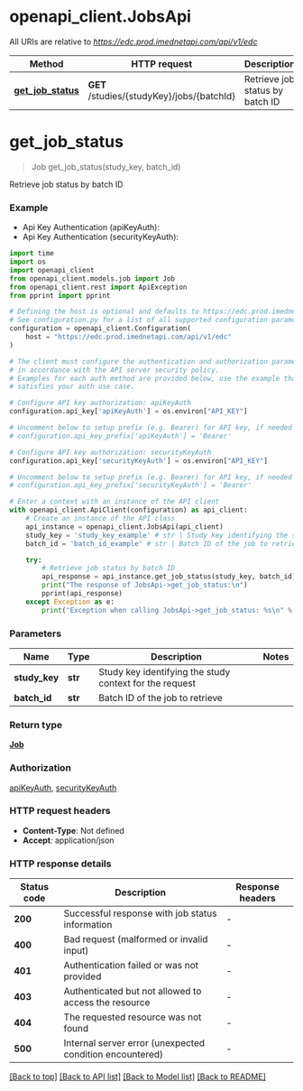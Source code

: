 # openapi_client.JobsApi

All URIs are relative to *https://edc.prod.imednetapi.com/api/v1/edc*

Method | HTTP request | Description
------------- | ------------- | -------------
[**get_job_status**](JobsApi.md#get_job_status) | **GET** /studies/{studyKey}/jobs/{batchId} | Retrieve job status by batch ID


# **get_job_status**
> Job get_job_status(study_key, batch_id)

Retrieve job status by batch ID



### Example

* Api Key Authentication (apiKeyAuth):
* Api Key Authentication (securityKeyAuth):
```python
import time
import os
import openapi_client
from openapi_client.models.job import Job
from openapi_client.rest import ApiException
from pprint import pprint

# Defining the host is optional and defaults to https://edc.prod.imednetapi.com/api/v1/edc
# See configuration.py for a list of all supported configuration parameters.
configuration = openapi_client.Configuration(
    host = "https://edc.prod.imednetapi.com/api/v1/edc"
)

# The client must configure the authentication and authorization parameters
# in accordance with the API server security policy.
# Examples for each auth method are provided below, use the example that
# satisfies your auth use case.

# Configure API key authorization: apiKeyAuth
configuration.api_key['apiKeyAuth'] = os.environ["API_KEY"]

# Uncomment below to setup prefix (e.g. Bearer) for API key, if needed
# configuration.api_key_prefix['apiKeyAuth'] = 'Bearer'

# Configure API key authorization: securityKeyAuth
configuration.api_key['securityKeyAuth'] = os.environ["API_KEY"]

# Uncomment below to setup prefix (e.g. Bearer) for API key, if needed
# configuration.api_key_prefix['securityKeyAuth'] = 'Bearer'

# Enter a context with an instance of the API client
with openapi_client.ApiClient(configuration) as api_client:
    # Create an instance of the API class
    api_instance = openapi_client.JobsApi(api_client)
    study_key = 'study_key_example' # str | Study key identifying the study context for the request
    batch_id = 'batch_id_example' # str | Batch ID of the job to retrieve

    try:
        # Retrieve job status by batch ID
        api_response = api_instance.get_job_status(study_key, batch_id)
        print("The response of JobsApi->get_job_status:\n")
        pprint(api_response)
    except Exception as e:
        print("Exception when calling JobsApi->get_job_status: %s\n" % e)
```



### Parameters

Name | Type | Description  | Notes
------------- | ------------- | ------------- | -------------
 **study_key** | **str**| Study key identifying the study context for the request | 
 **batch_id** | **str**| Batch ID of the job to retrieve | 

### Return type

[**Job**](Job.md)

### Authorization

[apiKeyAuth](../README.md#apiKeyAuth), [securityKeyAuth](../README.md#securityKeyAuth)

### HTTP request headers

 - **Content-Type**: Not defined
 - **Accept**: application/json

### HTTP response details
| Status code | Description | Response headers |
|-------------|-------------|------------------|
**200** | Successful response with job status information |  -  |
**400** | Bad request (malformed or invalid input) |  -  |
**401** | Authentication failed or was not provided |  -  |
**403** | Authenticated but not allowed to access the resource |  -  |
**404** | The requested resource was not found |  -  |
**500** | Internal server error (unexpected condition encountered) |  -  |

[[Back to top]](#) [[Back to API list]](../README.md#documentation-for-api-endpoints) [[Back to Model list]](../README.md#documentation-for-models) [[Back to README]](../README.md)


